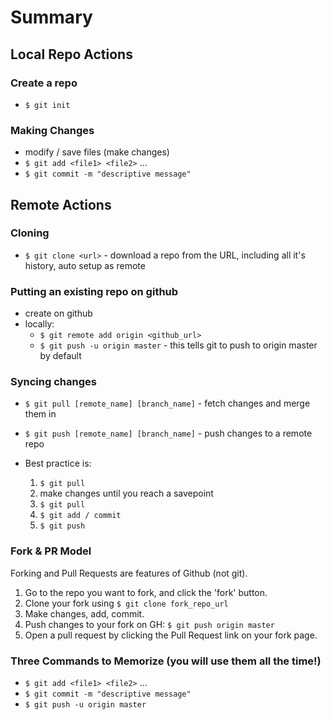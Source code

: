 # Summary

## Local Repo Actions

### Create a repo
* `$ git init`

### Making Changes
* modify / save files (make changes)
* `$ git add <file1> <file2>` ...
* `$ git commit -m "descriptive message"`

## Remote Actions

### Cloning
* `$ git clone <url>` - download a repo from the URL, including all it's history, auto setup as remote

### Putting an existing repo on github
* create on github
* locally:
  * `$ git remote add origin <github_url>`
  * `$ git push -u origin master`  - this tells git to push to origin master by default

### Syncing changes
* `$ git pull [remote_name] [branch_name]` - fetch changes and merge them in
* `$ git push [remote_name] [branch_name]` - push changes to a remote repo

* Best practice is:
  1. `$ git pull`
  2. make changes until you reach a savepoint
  3. `$ git pull`
  4. `$ git add / commit`
  5. `$ git push`

### Fork & PR Model

Forking and Pull Requests are features of Github (not git).

1. Go to the repo you want to fork, and click the 'fork' button.
2. Clone your fork using `$ git clone fork_repo_url`
3. Make changes, add, commit.
4. Push changes to your fork on GH: `$ git push origin master`
5. Open a pull request by clicking the Pull Request link on your fork page.

### Three Commands to Memorize (you will use them all the time!)
* `$ git add <file1> <file2>` ...
* `$ git commit -m "descriptive message"`
 * `$ git push -u origin master`

